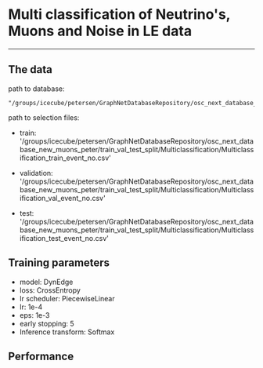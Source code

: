 # Multi classification of Neutrino's, Muons and Noise in LE data
***
## The data
path to database:

    "/groups/icecube/petersen/GraphNetDatabaseRepository/osc_next_database_new_muons_peter/Merged_db/osc_next_level3_v2.00_genie_muongun_noise_120000_140000_160000_139008_888003_retro.db"

path to selection files:

- train:
     '/groups/icecube/petersen/GraphNetDatabaseRepository/osc_next_database_new_muons_peter/train_val_test_split/Multiclassification/Multiclassification_train_event_no.csv'

- validation: 
    '/groups/icecube/petersen/GraphNetDatabaseRepository/osc_next_database_new_muons_peter/train_val_test_split/Multiclassification/Multiclassification_val_event_no.csv'

- test: 
    '/groups/icecube/petersen/GraphNetDatabaseRepository/osc_next_database_new_muons_peter/train_val_test_split/Multiclassification/Multiclassification_test_event_no.csv'

## Training parameters
- model: DynEdge
- loss: CrossEntropy
- lr scheduler: PiecewiseLinear
- lr: 1e-4
- eps: 1e-3
- early stopping: 5
- Inference transform: Softmax

## Performance


